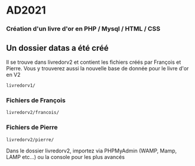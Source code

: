 # AD2021

### Création d'un livre d'or en PHP / Mysql / HTML / CSS
## Un dossier datas a été créé
Il se trouve dans livredorv2 et contient les fichiers créés par François et Pierre. Vous y trouverez aussi la nouvelle base de donnée pour le livre d'or en V2

    livredorv1/

### Fichiers de François

    livredorv2/francois/

### Fichiers de Pierre

    livredorv2/pierre/

Dans le dossier livredorv2, importez via PHPMyAdmin (WAMP, Mamp, LAMP etc...) ou la console pour les plus avancés
